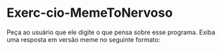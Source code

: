 # Exerc-cio-MemeToNervoso
Peça ao usuário que ele digite o que pensa sobre esse programa. Exiba uma resposta em versão meme no seguinte formato:
